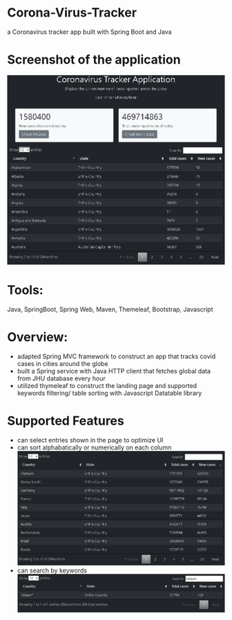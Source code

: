 # Corona-Virus-Tracker
a Coronavirus tracker app built with Spring Boot and Java

# Screenshot of the application
![demo](doc/demo-homepage.JPG)

# Tools:
Java, SpringBoot, Spring Web, Maven, Themeleaf, Bootstrap, Javascript

# Overview:
- adapted Spring MVC framework to construct an app that tracks covid cases in cities around the globe
- built a Spring service with Java HTTP client that fetches global data from JHU database every hour 
- utilized thymeleaf to construct the landing page and supported keywords filtering/ table sorting with Javascript Datatable library

# Supported Features
- can select entries shown in the page to optimize UI
- can sort alphabatically or numerically on each column
![sorting](doc/demo-sorting.JPG)
- can search by keywords
![keywords](doc/demo-keywordSearch.JPG)
